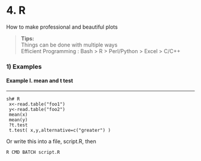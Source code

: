 # 4. R

How to make professional and beautiful plots

> **Tips:**  
> Things can be done with multiple ways  
> Efficient Programming : Bash &gt; R &gt; Perl/Python &gt; Excel &gt; C/C++

### 1\) Examples

#### Example I. mean and t test

---

```
sh# R
 x<-read.table("foo1")
 y<-read.table("foo2") 
 mean(x) 
 mean(y) 
 ?t.test 
 t.test( x,y,alternative=c("greater") )
```

Or write this into a file, script.R, then

  
`R CMD BATCH script.R`

